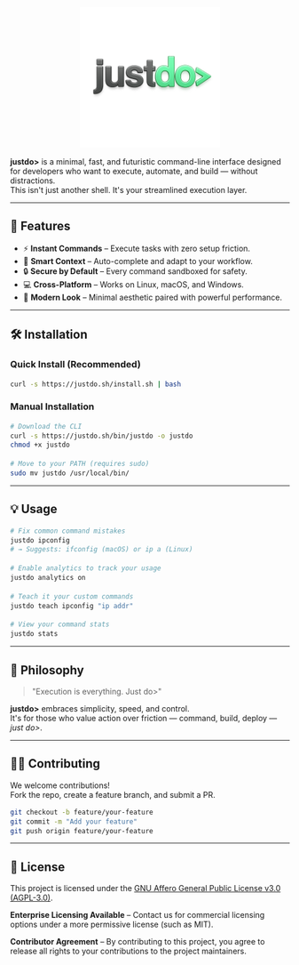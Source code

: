 <div align="center">
  <img src="public/justdo-logo-readme.png" alt="justdo>" width="50%" />
</div>

**justdo>** is a minimal, fast, and futuristic command-line interface designed for developers who want to execute, automate, and build — without distractions.  
This isn't just another shell. It's your streamlined execution layer.

---

## 🚀 Features
- ⚡ **Instant Commands** – Execute tasks with zero setup friction.  
- 🧠 **Smart Context** – Auto-complete and adapt to your workflow.  
- 🔒 **Secure by Default** – Every command sandboxed for safety.  
- 💻 **Cross-Platform** – Works on Linux, macOS, and Windows.  
- 🎨 **Modern Look** – Minimal aesthetic paired with powerful performance.

---

## 🛠️ Installation

### Quick Install (Recommended)
```bash
curl -s https://justdo.sh/install.sh | bash
```

### Manual Installation
```bash
# Download the CLI
curl -s https://justdo.sh/bin/justdo -o justdo
chmod +x justdo

# Move to your PATH (requires sudo)
sudo mv justdo /usr/local/bin/
```

---

## 💡 Usage

```bash
# Fix common command mistakes
justdo ipconfig
# → Suggests: ifconfig (macOS) or ip a (Linux)

# Enable analytics to track your usage
justdo analytics on

# Teach it your custom commands
justdo teach ipconfig "ip addr"

# View your command stats
justdo stats
```

---

## 🧠 Philosophy
> "Execution is everything. Just do>"

**justdo>** embraces simplicity, speed, and control.  
It's for those who value action over friction — command, build, deploy — *just do>*.

---

## 👨‍💻 Contributing
We welcome contributions!  
Fork the repo, create a feature branch, and submit a PR.  
```bash
git checkout -b feature/your-feature
git commit -m "Add your feature"
git push origin feature/your-feature
```

---

## 📜 License
This project is licensed under the [GNU Affero General Public License v3.0 (AGPL-3.0)](LICENSE).

**Enterprise Licensing Available** – Contact us for commercial licensing options under a more permissive license (such as MIT).

**Contributor Agreement** – By contributing to this project, you agree to release all rights to your contributions to the project maintainers.
